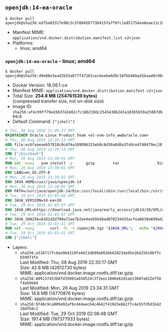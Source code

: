 ## `openjdk:14-ea-oracle`

```console
$ docker pull openjdk@sha256:ed75e03317e98c3c578845b7738415fa7f8fc1e851754ee6eae11c1099784a23
```

-	Manifest MIME: `application/vnd.docker.distribution.manifest.list.v2+json`
-	Platforms:
	-	linux; amd64

### `openjdk:14-ea-oracle` - linux; amd64

```console
$ docker pull openjdk@sha256:d9e88e3ead2b55a677f47265cecbeebe6d9c10fbb46bad1baad0c90d6d69e80b
```

-	Docker Version: 18.06.1-ce
-	Manifest MIME: `application/vnd.docker.distribution.manifest.v2+json`
-	Total Size: **254.8 MB (254761539 bytes)**  
	(compressed transfer size, not on-disk size)
-	Image ID: `sha256:af4c99ff79ed383742e02cfc18b210dc2545438b243a18365b59a25887db04c8`
-	Default Command: `["jshell"]`

```dockerfile
# Thu, 30 Aug 2018 21:49:27 GMT
MAINTAINER Oracle Linux Product Team <ol-ovm-info_ww@oracle.com>
# Thu, 08 Aug 2019 22:29:13 GMT
ADD file:ec6faaeaeb57818c0cdf4a109896315eb8c8d30a8d0a3fddce47d0479ec28fcf in / 
# Thu, 08 Aug 2019 22:29:13 GMT
CMD ["/bin/bash"]
# Mon, 26 Aug 2019 23:30:01 GMT
RUN set -eux; 	yum install -y 		gzip 		tar 				binutils 		freetype fontconfig 	; 	rm -rf /var/cache/yum
# Mon, 26 Aug 2019 23:30:01 GMT
ENV LANG=en_US.UTF-8
# Mon, 26 Aug 2019 23:30:01 GMT
ENV JAVA_HOME=/usr/java/openjdk-14
# Mon, 26 Aug 2019 23:30:02 GMT
ENV PATH=/usr/java/openjdk-14/bin:/usr/local/sbin:/usr/local/bin:/usr/sbin:/usr/bin:/sbin:/bin
# Tue, 29 Oct 2019 02:03:06 GMT
ENV JAVA_VERSION=14-ea+20
# Tue, 29 Oct 2019 02:03:07 GMT
ENV JAVA_URL=https://download.java.net/java/early_access/jdk14/20/GPL/openjdk-14-ea+20_linux-x64_bin.tar.gz
# Tue, 29 Oct 2019 02:03:07 GMT
ENV JAVA_SHA256=83d1d3d799a72ae7b2ee4eeb5b48ad878234425acfea6638e689ad22e220b0d8
# Tue, 29 Oct 2019 02:03:41 GMT
RUN set -eux; 		curl -fL -o /openjdk.tgz "$JAVA_URL"; 	echo "$JAVA_SHA256 */openjdk.tgz" | sha256sum -c -; 	mkdir -p "$JAVA_HOME"; 	tar --extract --file /openjdk.tgz --directory "$JAVA_HOME" --strip-components 1; 	rm /openjdk.tgz; 		ln -sfT "$JAVA_HOME" /usr/java/default; 	ln -sfT "$JAVA_HOME" /usr/java/latest; 	for bin in "$JAVA_HOME/bin/"*; do 		base="$(basename "$bin")"; 		[ ! -e "/usr/bin/$base" ]; 		alternatives --install "/usr/bin/$base" "$base" "$bin" 20000; 	done; 		java -Xshare:dump; 		java --version; 	javac --version
# Tue, 29 Oct 2019 02:03:41 GMT
CMD ["jshell"]
```

-	Layers:
	-	`sha256:a316717fc6ee9b4319fa4d11d699e6026b420234a95e1b4256c0bffcb59973fe`  
		Last Modified: Thu, 08 Aug 2019 22:30:17 GMT  
		Size: 42.6 MB (42612730 bytes)  
		MIME: application/vnd.docker.image.rootfs.diff.tar.gzip
	-	`sha256:809137453b07d35001a65052dc3f2eec1046e62d1ae1368fa022ef50f4a56b8d`  
		Last Modified: Mon, 26 Aug 2019 23:34:31 GMT  
		Size: 14.8 MB (14770876 bytes)  
		MIME: application/vnd.docker.image.rootfs.diff.tar.gzip
	-	`sha256:9746c9ca009e92af9cd44aecb4c4642f419d3e6b17fc4e55fd5d1b4210dfb8c2`  
		Last Modified: Tue, 29 Oct 2019 02:08:48 GMT  
		Size: 197.4 MB (197377933 bytes)  
		MIME: application/vnd.docker.image.rootfs.diff.tar.gzip
